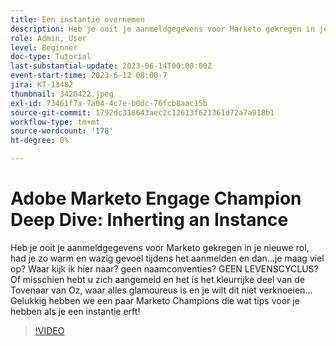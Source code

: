 ```yaml
---
title: Een instantie overnemen
description: Heb je ooit je aanmeldgegevens voor Marketo gekregen in je nieuwe rol, had je zo warm en wazig gevoel tijdens het aanmelden en dan...je maag viel op? Waar kijk ik hier naar? geen naamconventies? GEEN LEVENSCYCLUS? Of misschien hebt u zich aangemeld en het is het kleurrijke deel van de Tovenaar van Oz, waar alles glamoureus is en je wilt dit niet verknoeien... Gelukkig hebben we een paar Marketo Champions die wat tips voor je hebben als je een instantie erft!
role: Admin, User
level: Beginner
doc-type: Tutorial
last-substantial-update: 2023-06-14T00:00:00Z
event-start-time: 2023-6-12 08:00-7
jira: KT-13482
thumbnail: 3420422.jpeg
exl-id: 73461f7a-7a04-4c7e-b0dc-76fcb8aac15b
source-git-commit: 1792dc318643aec2c12613f621361d72a7a918b1
workflow-type: tm+mt
source-wordcount: '178'
ht-degree: 0%

---
```


# Adobe Marketo Engage Champion Deep Dive: Inherting an Instance

Heb je ooit je aanmeldgegevens voor Marketo gekregen in je nieuwe rol, had je zo warm en wazig gevoel tijdens het aanmelden en dan...je maag viel op? Waar kijk ik hier naar? geen naamconventies? GEEN LEVENSCYCLUS? Of misschien hebt u zich aangemeld en het is het kleurrijke deel van de Tovenaar van Oz, waar alles glamoureus is en je wilt dit niet verknoeien... Gelukkig hebben we een paar Marketo Champions die wat tips voor je hebben als je een instantie erft!

>[!VIDEO](https://video.tv.adobe.com/v/3420422/?learn=on)
